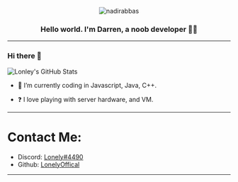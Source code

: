 <p align="center"> <img src="https://komarev.com/ghpvc/?username=GreatLonley&label=Profile%20views&color=0e75b6&style=flat" alt="nadirabbas" /> </p>

### <div align="center">Hello world. I'm Darren, a noob developer 👨‍💻</div>  

------------------------------------------
### Hi there 👋

![Lonley's GitHub Stats](https://github-readme-stats.vercel.app/api/?username=GreatLonley&show_icons=true&title_color=fff&icon_color=79ff97&text_color=9f9f9f&bg_color=151515)

<p align="left"> </p>


- 🌱 I’m currently coding in Javascript, Java, C++. 
  
  

- ❓ I love playing with server hardware, and VM.

------------------------------------------
# Contact Me:

- Discord: [Lonely#4490](https://discord.com/users/508296903960821771)
- Github: [LonelyOffical](https://github.com/)

---
